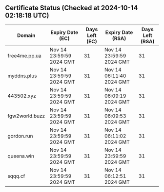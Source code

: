 ## Certificate Status (Checked at 2024-10-14 02:18:18 UTC)
| Domain | Expiry Date (EC) | Days Left (EC) | Expiry Date (RSA) | Days Left (RSA) |
|--------|-------------------|----------------|--------------------|--------------------|
| free4me.pp.ua | Nov 14 23:59:59 2024 GMT | 31 | Nov 14 23:59:59 2024 GMT | 31 |
| myddns.plus | Nov 14 23:59:59 2024 GMT | 31 | Nov 14 06:11:40 2024 GMT | 31 |
| 443502.xyz | Nov 14 23:59:59 2024 GMT | 31 | Nov 14 06:09:19 2024 GMT | 31 |
| fgw2world.buzz | Nov 14 23:59:59 2024 GMT | 31 | Nov 14 06:09:53 2024 GMT | 31 |
| gordon.run | Nov 14 23:59:59 2024 GMT | 31 | Nov 14 06:11:02 2024 GMT | 31 |
| queena.win | Nov 14 23:59:59 2024 GMT | 31 | Nov 14 23:59:59 2024 GMT | 31 |
| sqqq.cf | Nov 14 23:59:59 2024 GMT | 31 | Nov 14 06:12:51 2024 GMT | 31 |
